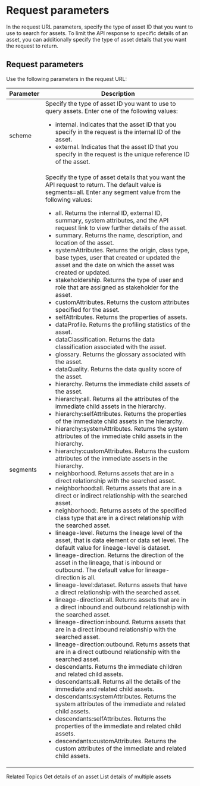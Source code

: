 # Request parameters

In the request URL parameters, specify the type of asset ID that you want to use to search for assets. To limit the API response to specific details of an asset, you can additionally specify the type of asset details that you want the request to return. 

## Request parameters

Use the following parameters in the request URL: 

| Parameter | Description |
|-----------|-------------|
| scheme | Specify the type of asset ID you want to use to query assets. Enter one of the following values: <ul><li>internal. Indicates that the asset ID that you specify in the request is the internal ID of the asset.</li><li>external. Indicates that the asset ID that you specify in the request is the unique reference ID of the asset.</li></ul> |
| segments | Specify the type of asset details that you want the API request to return. The default value is segments=all. Enter any segment value from the following values: <ul><li>all. Returns the internal ID, external ID, summary, system attributes, and the API request link to view further details of the asset.</li><li>summary. Returns the name, description, and location of the asset.</li><li>systemAttributes. Returns the origin, class type, base types, user that created or updated the asset and the date on which the asset was created or updated.</li><li>stakeholdership. Returns the type of user and role that are assigned as stakeholder for the asset.</li><li>customAttributes. Returns the custom attributes specified for the asset.</li><li>selfAttributes. Returns the properties of assets.</li><li>dataProfile. Returns the profiling statistics of the asset.</li><li>dataClassification. Returns the data classification associated with the asset.</li><li>glossary. Returns the glossary associated with the asset.</li><li>dataQuality. Returns the data quality score of the asset.</li><li>hierarchy. Returns the immediate child assets of the asset.</li><li>hierarchy:all. Returns all the attributes of the immediate child assets in the hierarchy.</li><li>hierarchy:selfAttributes. Returns the properties of the immediate child assets in the hierarchy.</li><li>hierarchy:systemAttributes. Returns the system attributes of the immediate child assets in the hierarchy.</li><li>hierarchy:customAttributes. Returns the custom attributes of the immediate assets in the hierarchy.</li><li>neighborhood. Returns assets that are in a direct relationship with the searched asset.</li><li>neighborhood:all. Returns assets that are in a direct or indirect relationship with the searched asset.</li><li>neighborhood:<classtype>. Returns assets of the specified class type that are in a direct relationship with the searched asset.</li><li>lineage-level. Returns the lineage level of the asset, that is data element or data set level. The default value for lineage-level is dataset.</li><li>lineage-direction. Returns the direction of the asset in the lineage, that is inbound or outbound. The default value for lineage-direction is all.</li><li>lineage-level:dataset. Returns assets that have a direct relationship with the searched asset.</li><li>lineage-direction:all. Returns assets that are in a direct inbound and outbound relationship with the searched asset.</li><li>lineage-direction:inbound. Returns assets that are in a direct inbound relationship with the searched asset.</li><li>lineage-direction:outbound. Returns assets that are in a direct outbound relationship with the searched asset.</li><li>descendants. Returns the immediate children and related child assets.</li><li>descendants:all. Returns all the details of the immediate and related child assets.</li><li>descendants:systemAttributes. Returns the system attributes of the immediate and related child assets.</li><li>descendants:selfAttributes. Returns the properties of the immediate and related child assets.</li><li>descendants:customAttributes. Returns the custom attributes of the immediate and related child assets.</li></ul> |

Related Topics
Get details of an asset
List details of multiple assets
